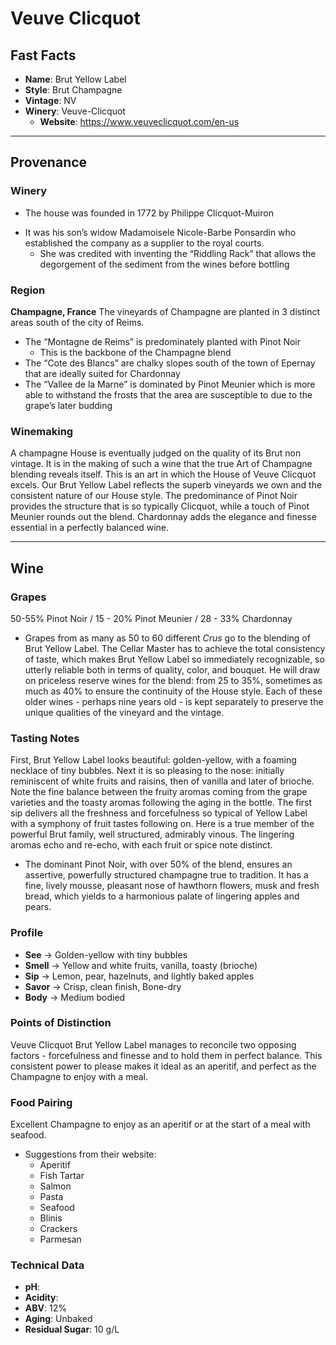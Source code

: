 # Veuve Clicquot
## Fast Facts

- **Name**: Brut Yellow Label
- **Style**: Brut Champagne
- **Vintage**: NV
- **Winery**: Veuve-Clicquot
	- **Website**: https://www.veuveclicquot.com/en-us
- - - -
## Provenance
### Winery
- The house was founded in 1772 by Philippe Clicquot-Muiron
* It was his son’s widow Madamoisele Nicole-Barbe Ponsardin who established the company as a supplier to the royal courts.
	* She was credited with inventing the “Riddling Rack” that allows the degorgement of the sediment from the wines before bottling
### Region
**Champagne, France**
The vineyards of Champagne are planted in 3 distinct areas south of the city of Reims.
* The “Montagne de Reims” is predominately planted with Pinot Noir
	* This is the backbone of the Champagne blend
* The “Cote des Blancs” are chalky slopes south of the town of Epernay that are ideally suited for Chardonnay
* The “Vallee de la Marne” is dominated by Pinot Meunier which is more able to withstand the frosts that the area are susceptible to due to the grape’s later budding
### Winemaking 
A champagne House is eventually judged on the quality of its Brut non vintage. It is in the making of such a wine that the true Art of Champagne blending reveals itself. This is an art in which the House of Veuve Clicquot excels. Our Brut Yellow Label reflects the superb vineyards we own and the consistent nature of our House style. The predominance of Pinot Noir provides the structure that is so typically Clicquot, while a touch of Pinot Meunier rounds out the blend. Chardonnay adds the elegance and finesse essential in a perfectly balanced wine.
- - - -
## Wine
### Grapes
50-55% Pinot Noir / 15 - 20% Pinot Meunier / 28 - 33% Chardonnay
* Grapes from as many as 50 to 60 different *Crus* go to the blending of Brut Yellow Label. The Cellar Master has to achieve the total consistency of taste, which makes Brut Yellow Label so immediately recognizable, so utterly reliable both in terms of quality, color, and bouquet. He will draw on priceless reserve wines for the blend: from 25 to 35%, sometimes as much as 40% to ensure the continuity of the House style. Each of these older wines - perhaps nine years old - is kept separately to preserve the unique qualities of the vineyard and the vintage.
### Tasting Notes
First, Brut Yellow Label looks beautiful: golden-yellow, with a foaming necklace of tiny bubbles. Next it is so pleasing to the nose: initially reminiscent of white fruits and raisins, then of vanilla and later of brioche. Note the fine balance between the fruity aromas coming from the grape varieties and the toasty aromas following the aging in the bottle. The first sip delivers all the freshness and forcefulness so typical of Yellow Label with a symphony of fruit tastes following on. Here is a true member of the powerful Brut family, well structured, admirably vinous. The lingering aromas echo and re-echo, with each fruit or spice note distinct.
* The dominant Pinot Noir, with over 50% of the blend, ensures an assertive, powerfully structured champagne true to tradition. It has a fine, lively mousse, pleasant nose of hawthorn flowers, musk and fresh bread, which yields to a harmonious palate of lingering apples and pears.
### Profile
- **See** →  Golden-yellow with tiny bubbles
- **Smell** → Yellow and white fruits, vanilla, toasty (brioche)
- **Sip** → Lemon, pear, hazelnuts, and lightly baked apples
- **Savor** → Crisp, clean finish, Bone-dry
- **Body** → Medium bodied
### Points of Distinction
Veuve Clicquot Brut Yellow Label manages to reconcile two opposing factors - forcefulness and finesse and to hold them in perfect balance. This consistent power to please makes it ideal as an aperitif, and perfect as the Champagne to enjoy with a meal.
### Food Pairing
Excellent Champagne to enjoy as an aperitif or at the start of a meal with seafood.
- Suggestions from their website:
	- Aperitif
	- Fish Tartar
	- Salmon
	- Pasta
	- Seafood
	- Blinis
	- Crackers
	- Parmesan
### Technical Data
- **pH**: 
- **Acidity**: 
- **ABV**: 12%
- **Aging**: Unbaked
- **Residual Sugar**:  10 g/L
